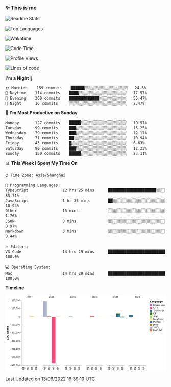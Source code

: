 <!--

**icyzeroice/icyzeroice** is a ✨ _special_ ✨ repository because its `README.md` (this file) appears on your GitHub profile.

Here are some ideas to get you started:

- 🔭 I’m currently working on ...
- 🌱 I’m currently learning ...
- 👯 I’m looking to collaborate on ...
- 🤔 I’m looking for help with ...
- 💬 Ask me about ...
- 📫 How to reach me: ...
- 😄 Pronouns: ...
- ⚡ Fun fact: ...

-->

### ✨ [This is me](https://shakugan.fandom.com/wiki/Serment)

![Readme Stats](https://github-readme-stats.vercel.app/api?username=icyzeroice)

![Top Languages](https://github-readme-stats.vercel.app/api/top-langs/?username=icyzeroice&exclude_repo=scutie2015-digimon&layout=compact&langs_count=5)

![Wakatime](https://github-readme-stats.vercel.app/api/wakatime?username=icyzeroice)

<!--START_SECTION:waka-->
![Code Time](http://img.shields.io/badge/Code%20Time-0%20secs-blue)

![Profile Views](http://img.shields.io/badge/Profile%20Views-0-blue)

![Lines of code](https://img.shields.io/badge/From%20Hello%20World%20I%27ve%20Written--294%20Thousand%20lines%20of%20code-blue)

**I'm a Night 🦉** 

```text
🌞 Morning    159 commits    ██████░░░░░░░░░░░░░░░░░░░   24.5% 
🌆 Daytime    114 commits    ████░░░░░░░░░░░░░░░░░░░░░   17.57% 
🌃 Evening    360 commits    █████████████░░░░░░░░░░░░   55.47% 
🌙 Night      16 commits     ░░░░░░░░░░░░░░░░░░░░░░░░░   2.47%

```
📅 **I'm Most Productive on Sunday** 

```text
Monday       127 commits    █████░░░░░░░░░░░░░░░░░░░░   19.57% 
Tuesday      99 commits     ███░░░░░░░░░░░░░░░░░░░░░░   15.25% 
Wednesday    79 commits     ███░░░░░░░░░░░░░░░░░░░░░░   12.17% 
Thursday     71 commits     ██░░░░░░░░░░░░░░░░░░░░░░░   10.94% 
Friday       43 commits     █░░░░░░░░░░░░░░░░░░░░░░░░   6.63% 
Saturday     80 commits     ███░░░░░░░░░░░░░░░░░░░░░░   12.33% 
Sunday       150 commits    █████░░░░░░░░░░░░░░░░░░░░   23.11%

```


📊 **This Week I Spent My Time On** 

```text
⌚︎ Time Zone: Asia/Shanghai

💬 Programming Languages: 
TypeScript               12 hrs 25 mins      █████████████████████░░░░   85.71% 
JavaScript               1 hr 35 mins        ██░░░░░░░░░░░░░░░░░░░░░░░   10.94% 
Other                    15 mins             ░░░░░░░░░░░░░░░░░░░░░░░░░   1.76% 
JSON                     8 mins              ░░░░░░░░░░░░░░░░░░░░░░░░░   0.97% 
Markdown                 3 mins              ░░░░░░░░░░░░░░░░░░░░░░░░░   0.44%

🔥 Editors: 
VS Code                  14 hrs 29 mins      █████████████████████████   100.0%

💻 Operating System: 
Mac                      14 hrs 29 mins      █████████████████████████   100.0%

```

**Timeline**

![Chart not found](https://raw.githubusercontent.com/icyzeroice/icyzeroice/main/charts/bar_graph.png) 


 Last Updated on 13/06/2022 16:39:10 UTC
<!--END_SECTION:waka-->

<!--

### Related
- https://github.com/abhisheknaiidu/awesome-github-profile-readme
- https://github.com/coderjojo/creative-profile-readme
- https://github.com/elangosundar/awesome-README-templates
- https://github.com/durgeshsamariya/awesome-github-profile-readme-templates
- https://github.com/anmol098/waka-readme-stats

-->
